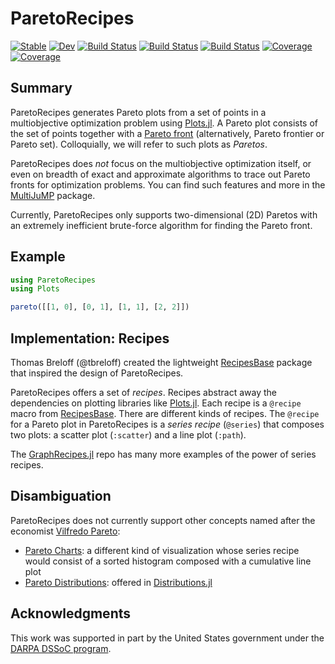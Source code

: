# ParetoRecipes

[![Stable](https://img.shields.io/badge/docs-stable-blue.svg)](https://svrama.github.io/ParetoRecipes.jl/stable)
[![Dev](https://img.shields.io/badge/docs-dev-blue.svg)](https://svrama.github.io/ParetoRecipes.jl/dev)
[![Build Status](https://github.com/svrama/ParetoRecipes.jl/workflows/CI/badge.svg)](https://github.com/svrama/ParetoRecipes.jl/actions)
[![Build Status](https://travis-ci.com/svrama/ParetoRecipes.jl.svg?branch=master)](https://travis-ci.com/svrama/ParetoRecipes.jl)
[![Build Status](https://ci.appveyor.com/api/projects/status/github/svrama/ParetoRecipes.jl?svg=true)](https://ci.appveyor.com/project/svrama/ParetoRecipes-jl)
[![Coverage](https://codecov.io/gh/svrama/ParetoRecipes.jl/branch/master/graph/badge.svg)](https://codecov.io/gh/svrama/ParetoRecipes.jl)
[![Coverage](https://coveralls.io/repos/github/svrama/ParetoRecipes.jl/badge.svg?branch=master)](https://coveralls.io/github/svrama/ParetoRecipes.jl?branch=master)


## Summary
ParetoRecipes generates Pareto plots from a set of points in a multiobjective optimization problem using [Plots.jl](https://github.com/JuliaPlots/Plots.jl).  A Pareto plot consists of the set of points together with a [Pareto front](https://en.wikipedia.org/wiki/Pareto_efficiency) (alternatively, Pareto frontier or Pareto set).  Colloquially, we will refer to such plots as _Paretos_.

ParetoRecipes does _not_ focus on the multiobjective optimization itself, or even on breadth of exact and approximate algorithms to trace out Pareto fronts for optimization problems.  You can find such features and more in the [MultiJuMP](https://github.com/anriseth/MultiJuMP.jl) package.

Currently, ParetoRecipes only supports two-dimensional (2D) Paretos with an extremely inefficient brute-force algorithm for finding the Pareto front.


## Example

```julia
using ParetoRecipes
using Plots

pareto([[1, 0], [0, 1], [1, 1], [2, 2]])
```


## Implementation: Recipes

Thomas Breloff (@tbreloff) created the lightweight [RecipesBase](https://github.com/JuliaPlots/RecipesBase.jl) package that inspired the design of ParetoRecipes.

ParetoRecipes offers a set of _recipes_.  Recipes abstract away the dependencies on plotting libraries like [Plots.jl](https://github.com/JuliaPlots/Plots.jl).  Each recipe is a `@recipe` macro from [RecipesBase](https://github.com/JuliaPlots/RecipesBase.jl).  There are different kinds of recipes. The `@recipe` for a Pareto plot in ParetoRecipes is a _series recipe_ (`@series`) that composes two plots: a scatter plot (`:scatter`) and a line plot (`:path`).

The [GraphRecipes.jl](https://github.com/JuliaPlots/GraphRecipes.jl) repo has many more examples of the power of series recipes.


## Disambiguation
ParetoRecipes does not currently support other concepts named after the economist [Vilfredo Pareto](https://en.wikipedia.org/wiki/Vilfredo_Pareto):
- [Pareto Charts](https://en.wikipedia.org/wiki/Pareto_chart): a different kind of visualization whose series recipe would consist of a sorted histogram composed with a cumulative line plot
- [Pareto Distributions](https://en.wikipedia.org/wiki/Pareto_distribution): offered in [Distributions.jl](https://github.com/JuliaStats/Distributions.jl)


## Acknowledgments

This work was supported in part by the United States government under the [DARPA DSSoC program](https://www.darpa.mil/program/domain-specific-system-on-chip).
